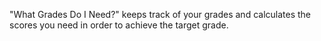 "What Grades Do I Need?" keeps track of your grades and calculates the scores you need in order to achieve the target grade.
